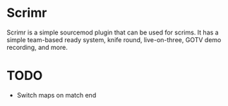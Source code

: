 # Scrimr
Scrimr is a simple sourcemod plugin that can be used for scrims. It has a simple team-based ready system, knife round, live-on-three, GOTV demo recording, and more.

# TODO
- Switch maps on match end